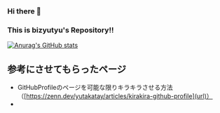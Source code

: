 ### Hi there 👋
### This is bizyutyu's Repository!!
[![Anurag's GitHub stats](https://github-readme-stats.vercel.app/api?username=bizyutyu)](https://github.com/anuraghazra/github-readme-stats)
## 
## 参考にさせてもらったページ
- GitHubProfileのページを可能な限りキラキラさせる方法（[https://zenn.dev/yutakatay/articles/kirakira-github-profile](url)）
- 

<!--
**bizyutyu/bizyutyu** is a ✨ _special_ ✨ repository because its `README.md` (this file) appears on your GitHub profile.

Here are some ideas to get you started:

- 🔭 I’m currently working on ...
- 🌱 I’m currently learning ...
- 👯 I’m looking to collaborate on ...
- 🤔 I’m looking for help with ...
- 💬 Ask me about ...
- 📫 How to reach me: ...
- 😄 Pronouns: ...
- ⚡ Fun fact: ...
-->
